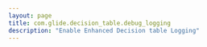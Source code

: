 ```yaml
---
layout: page
title: com.glide.decision_table.debug_logging
description: "Enable Enhanced Decision table Logging"
---
```

